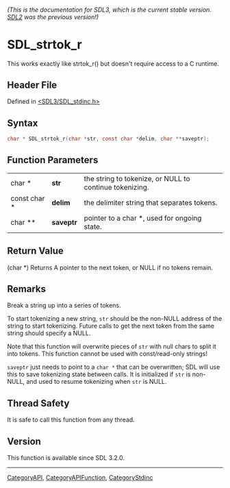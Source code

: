 ###### (This is the documentation for SDL3, which is the current stable version. [SDL2](https://wiki.libsdl.org/SDL2/) was the previous version!)
# SDL_strtok_r

This works exactly like strtok_r() but doesn't require access to a C runtime.

## Header File

Defined in [<SDL3/SDL_stdinc.h>](https://github.com/libsdl-org/SDL/blob/main/include/SDL3/SDL_stdinc.h)

## Syntax

```c
char * SDL_strtok_r(char *str, const char *delim, char **saveptr);
```

## Function Parameters

|              |             |                                                         |
| ------------ | ----------- | ------------------------------------------------------- |
| char *       | **str**     | the string to tokenize, or NULL to continue tokenizing. |
| const char * | **delim**   | the delimiter string that separates tokens.             |
| char **      | **saveptr** | pointer to a char *, used for ongoing state.            |

## Return Value

(char *) Returns A pointer to the next token, or NULL if no tokens remain.

## Remarks

Break a string up into a series of tokens.

To start tokenizing a new string, `str` should be the non-NULL address of
the string to start tokenizing. Future calls to get the next token from the
same string should specify a NULL.

Note that this function will overwrite pieces of `str` with null chars to
split it into tokens. This function cannot be used with const/read-only
strings!

`saveptr` just needs to point to a `char *` that can be overwritten; SDL
will use this to save tokenizing state between calls. It is initialized if
`str` is non-NULL, and used to resume tokenizing when `str` is NULL.

## Thread Safety

It is safe to call this function from any thread.

## Version

This function is available since SDL 3.2.0.

----
[CategoryAPI](CategoryAPI), [CategoryAPIFunction](CategoryAPIFunction), [CategoryStdinc](CategoryStdinc)

